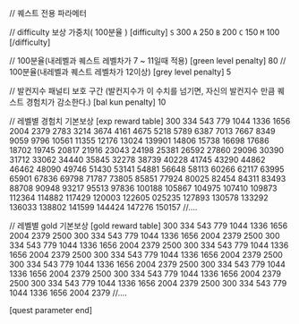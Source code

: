 ﻿// 퀘스트 전용 파라메터

// difficulty 보상 가중치( 100분율 )
[difficulty]
`S`	300
`A`	250
`B`	200
`C`	150
`M`	100
[/difficulty]

// 100분율(내레벨과 퀘스트 레벨차가 7 ~ 11일때 적용)
[green level penalty]   80
// 100분율(내레벨과 퀘스트 레벨차가 12이상)
[grey level penalty]    5

// 발컨지수 패널티 보호 구간 (발컨지수가 이 수치를 넘기면, 자신의 발컨지수 만큼 퀘스트 경험치가 감소한다.)
[bal kun penalty]	10

// 레벨별 경험치 기본보상
[exp reward table]
300
334
543
779
1044
1336
1656
2004
2379
2783
3214
3674
4161
4675
5218
5789
6387
7013
7667
8349
9059
9796
10561
11355
12176
13024
139901
14806
15738
16698
17686
18702
19745
20817
21916
23043
24198
25381
26592
27860
29096
30390
31712
33062
34440
35845
32278
38739
40228
41745
43290
44862
46462
48090
49746
51430
53141
54881
56648
58113
60266
62117
63995
65901
67836
69798
71787
73805
85851
77924
80025
82454
84311
83493
88708
90948
93217
95513
97836
100188
105867
104975
107410
109873
112364
114882
117429
120003
122605
025235
127893
130578
133292
136033
138802
141599
144424
147276
150157
//....

// 레벨별 gold 기본보상
[gold reward table]
300
334
543
779
1044
1336
1656
2004
2379
2500
300
334
543
779
1044
1336
1656
2004
2379
2500
300
334
543
779
1044
1336
1656
2004
2379
2500
300
334
543
779
1044
1336
1656
2004
2379
2500
300
334
543
779
1044
1336
1656
2004
2379
2500
300
334
543
779
1044
1336
1656
2004
2379
2500
300
334
543
779
1044
1336
1656
2004
2379
2500
300
334
543
779
1044
1336
1656
2004
2379
2500
300
334
543
779
1044
1336
1656
2004
2379
2500
300
334
543
779
1044
1336
1656
2004
2379
//....



[quest parameter end]
